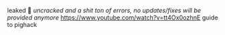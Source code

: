 leaked :yawning_face:
*uncracked and a shit ton of errors, no updates/fixes will be provided anymore*
https://www.youtube.com/watch?v=tt4Ox0ozhnE guide to pighack
